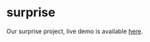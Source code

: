 # surprise
Our surprise project,
live demo is available [here](https://marsamak.github.io/surprise/).
